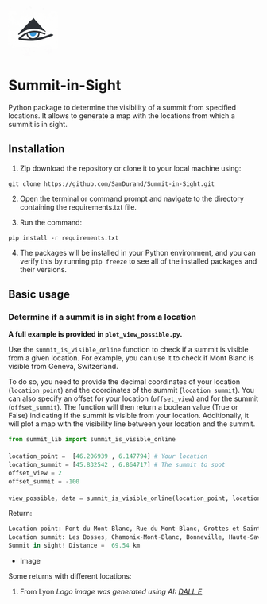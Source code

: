 
![logo](logo.png  "a title")

# Summit-in-Sight

Python package to determine the visibility of a summit from specified locations. It allows to generate a map with the locations from which a summit is in sight.

## Installation

1. Zip download the repository or clone it to your local machine using:
```
git clone https://github.com/SamDurand/Summit-in-Sight.git
```
2. Open the terminal or command prompt and navigate to the directory containing the requirements.txt file.

3. Run the command:
```
pip install -r requirements.txt
```
4. The packages will be installed in your Python environment, and you can verify this by running `pip freeze` to see all of the installed packages and their versions.

## Basic usage

### Determine if a summit is in sight from a location

**A full example is provided in `plot_view_possible.py`.**

Use the `summit_is_visible_online` function to check if a summit is visible from a given location. For example, you can use it to check if Mont Blanc is visible from Geneva, Switzerland. 

To do so, you need to provide the decimal coordinates of your location (`location_point`) and the coordinates of the summit (`location_summit`). You can also specify an offset for your location (`offset_view`) and for the summit (`offset_summit`). The function will then return a boolean value (True or False) indicating if the summit is visible from your location. Additionally, it will plot a map with the visibility line between your location and the summit.

```python
from summit_lib import summit_is_visible_online

location_point =  [46.206939 , 6.147794] # Your location
location_summit = [45.832542 , 6.864717] # The summit to spot
offset_view = 2
offset_summit = -100

view_possible, data = summit_is_visible_online(location_point, location_summit, plot=True, offset_view=offset_view, offset_summit=offset_summit)
```

Return:
```python
Location point: Pont du Mont-Blanc, Rue du Mont-Blanc, Grottes et Saint-Gervais, Genève, 1201, Schweiz/Suisse/Svizzera/Svizra
Location summit: Les Bosses, Chamonix-Mont-Blanc, Bonneville, Haute-Savoie, Auvergne-Rhône-Alpes, France métropolitaine, 74400, France
Summit in sight! Distance =  69.54 km
```
+ Image

Some returns with different locations:
1. From Lyon
*Logo image was generated using AI: [DALL E](https://openai.com/dall-e-2/)*
